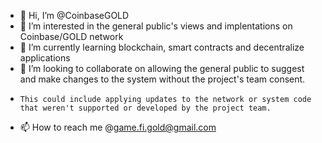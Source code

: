 - 👋 Hi, I’m @CoinbaseGOLD
- 👀 I’m interested in the general public's views and implentations on Coinbase/GOLD network
- 🌱 I’m currently learning blockchain, smart contracts and decentralize applications
- 💞️ I’m looking to collaborate on allowing the general public to suggest and make changes to the system without the project's team consent.
-     This could include applying updates to the network or system code that weren't supported or developed by the project team.
- 📫 How to reach me @game.fi.gold@gmail.com

<!---
Coinbase/GOLD is a ✨ special ✨ repository because its `README.md` (this file) appears on your GitHub profile.
You can click the Preview link to take a look at your changes.
--->
